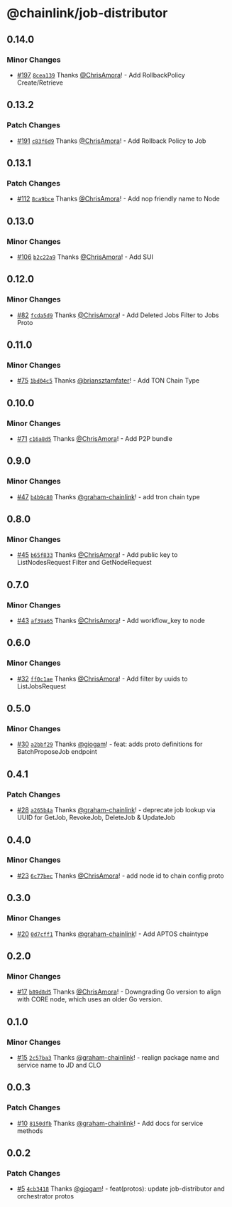 # @chainlink/job-distributor

## 0.14.0

### Minor Changes

- [#197](https://github.com/smartcontractkit/chainlink-protos/pull/197) [`8cea139`](https://github.com/smartcontractkit/chainlink-protos/commit/8cea139ca9af677bb0ed347107d47f2027bce070) Thanks [@ChrisAmora](https://github.com/ChrisAmora)! - Add RollbackPolicy Create/Retrieve

## 0.13.2

### Patch Changes

- [#191](https://github.com/smartcontractkit/chainlink-protos/pull/191) [`c83f6d9`](https://github.com/smartcontractkit/chainlink-protos/commit/c83f6d9ec25414ab34391737ea417ec7d9bfd3b6) Thanks [@ChrisAmora](https://github.com/ChrisAmora)! - Add Rollback Policy to Job

## 0.13.1

### Patch Changes

- [#112](https://github.com/smartcontractkit/chainlink-protos/pull/112) [`8ca9bce`](https://github.com/smartcontractkit/chainlink-protos/commit/8ca9bce6758247f40809601e9fb8710efa12824b) Thanks [@ChrisAmora](https://github.com/ChrisAmora)! - Add nop friendly name to Node

## 0.13.0

### Minor Changes

- [#106](https://github.com/smartcontractkit/chainlink-protos/pull/106) [`b2c22a9`](https://github.com/smartcontractkit/chainlink-protos/commit/b2c22a951d3ed8c27da8026b447f80b7d2aafc84) Thanks [@ChrisAmora](https://github.com/ChrisAmora)! - Add SUI

## 0.12.0

### Minor Changes

- [#82](https://github.com/smartcontractkit/chainlink-protos/pull/82) [`fcda5d9`](https://github.com/smartcontractkit/chainlink-protos/commit/fcda5d91854fbaf4946c7086e21165bfead424a1) Thanks [@ChrisAmora](https://github.com/ChrisAmora)! - Add Deleted Jobs Filter to Jobs Proto

## 0.11.0

### Minor Changes

- [#75](https://github.com/smartcontractkit/chainlink-protos/pull/75) [`1bd04c5`](https://github.com/smartcontractkit/chainlink-protos/commit/1bd04c5a9a4f045d99f129f60047ade3dc55d398) Thanks [@briansztamfater](https://github.com/briansztamfater)! - Add TON Chain Type

## 0.10.0

### Minor Changes

- [#71](https://github.com/smartcontractkit/chainlink-protos/pull/71) [`c16a8d5`](https://github.com/smartcontractkit/chainlink-protos/commit/c16a8d5880faf2d2cbd19e36ce06c20372439304) Thanks [@ChrisAmora](https://github.com/ChrisAmora)! - Add P2P bundle

## 0.9.0

### Minor Changes

- [#47](https://github.com/smartcontractkit/chainlink-protos/pull/47) [`b4b9c80`](https://github.com/smartcontractkit/chainlink-protos/commit/b4b9c80fec56a47ca985dba9ea89dbbafad9e29d) Thanks [@graham-chainlink](https://github.com/graham-chainlink)! - add tron chain type

## 0.8.0

### Minor Changes

- [#45](https://github.com/smartcontractkit/chainlink-protos/pull/45) [`b65f833`](https://github.com/smartcontractkit/chainlink-protos/commit/b65f8336087db06c5a87cb29caa604dfcdd587f0) Thanks [@ChrisAmora](https://github.com/ChrisAmora)! - Add public key to ListNodesRequest Filter and GetNodeRequest

## 0.7.0

### Minor Changes

- [#43](https://github.com/smartcontractkit/chainlink-protos/pull/43) [`af39a65`](https://github.com/smartcontractkit/chainlink-protos/commit/af39a654898df1a1aa87c75a48ff8be0a857c062) Thanks [@ChrisAmora](https://github.com/ChrisAmora)! - Add workflow_key to node

## 0.6.0

### Minor Changes

- [#32](https://github.com/smartcontractkit/chainlink-protos/pull/32) [`ff0c1ae`](https://github.com/smartcontractkit/chainlink-protos/commit/ff0c1aebb9ef939e83cb222b833336031eb6e313) Thanks [@ChrisAmora](https://github.com/ChrisAmora)! - Add filter by uuids to ListJobsRequest

## 0.5.0

### Minor Changes

- [#30](https://github.com/smartcontractkit/chainlink-protos/pull/30) [`a2bbf29`](https://github.com/smartcontractkit/chainlink-protos/commit/a2bbf294266b54ea4a750f89c69337cda39d8c8d) Thanks [@giogam](https://github.com/giogam)! - feat: adds proto definitions for BatchProposeJob endpoint

## 0.4.1

### Patch Changes

- [#28](https://github.com/smartcontractkit/chainlink-protos/pull/28) [`a265b4a`](https://github.com/smartcontractkit/chainlink-protos/commit/a265b4a663f963b563deccbdb9d480beab8ffea0) Thanks [@graham-chainlink](https://github.com/graham-chainlink)! - deprecate job lookup via UUID for GetJob, RevokeJob, DeleteJob & UpdateJob

## 0.4.0

### Minor Changes

- [#23](https://github.com/smartcontractkit/chainlink-protos/pull/23) [`6c77bec`](https://github.com/smartcontractkit/chainlink-protos/commit/6c77becaeb4766277984beb9c5364cac8bc02488) Thanks [@ChrisAmora](https://github.com/ChrisAmora)! - add node id to chain config proto

## 0.3.0

### Minor Changes

- [#20](https://github.com/smartcontractkit/chainlink-protos/pull/20) [`0d7cff1`](https://github.com/smartcontractkit/chainlink-protos/commit/0d7cff1e886bac8c7550b339e67f069ee4a682e1) Thanks [@graham-chainlink](https://github.com/graham-chainlink)! - Add APTOS chaintype

## 0.2.0

### Minor Changes

- [#17](https://github.com/smartcontractkit/chainlink-protos/pull/17) [`b89d8d5`](https://github.com/smartcontractkit/chainlink-protos/commit/b89d8d5c191cc4759450f55f1ba897f0dc0cc8d2) Thanks [@ChrisAmora](https://github.com/ChrisAmora)! - Downgrading Go version to align with CORE node, which uses an older Go version.

## 0.1.0

### Minor Changes

- [#15](https://github.com/smartcontractkit/chainlink-protos/pull/15) [`2c57ba3`](https://github.com/smartcontractkit/chainlink-protos/commit/2c57ba38a8029157148ab89b468972348a292b97) Thanks [@graham-chainlink](https://github.com/graham-chainlink)! - realign package name and service name to JD and CLO

## 0.0.3

### Patch Changes

- [#10](https://github.com/smartcontractkit/chainlink-protos/pull/10) [`8150dfb`](https://github.com/smartcontractkit/chainlink-protos/commit/8150dfb75ad3df7681dc59f05b1ef7c2c2a1a6a6) Thanks [@graham-chainlink](https://github.com/graham-chainlink)! - Add docs for service methods

## 0.0.2

### Patch Changes

- [#5](https://github.com/smartcontractkit/chainlink-protos/pull/5) [`4cb3418`](https://github.com/smartcontractkit/chainlink-protos/commit/4cb341887f159095f98aaf7ba59f540f612b3ade) Thanks [@giogam](https://github.com/giogam)! - feat(protos): update job-distributor and orchestrator protos
